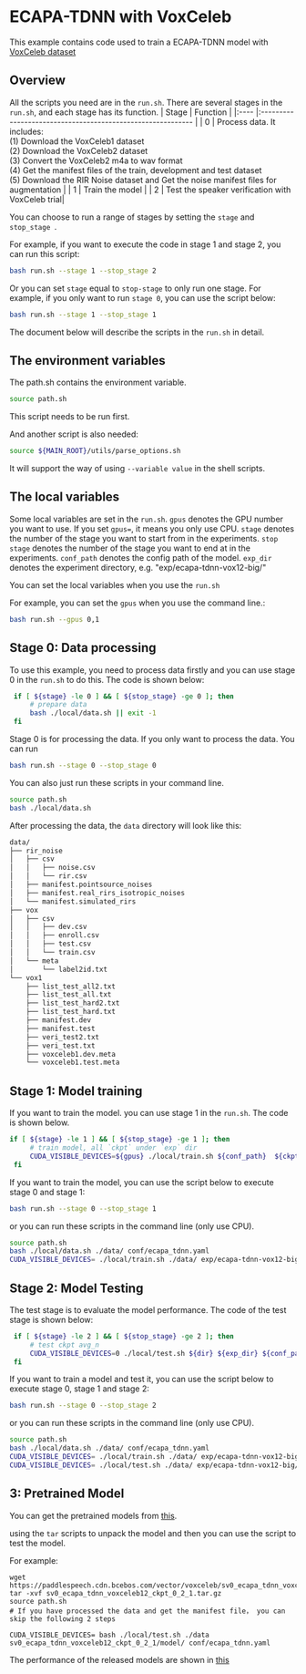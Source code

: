 # ECAPA-TDNN with VoxCeleb
This example contains code used to train a ECAPA-TDNN model with [VoxCeleb dataset](https://www.robots.ox.ac.uk/~vgg/data/voxceleb/index.html#about)

## Overview
All the scripts you need are in the `run.sh`. There are several stages in the `run.sh`, and each stage has its function.
| Stage | Function                                                     |
|:---- |:----------------------------------------------------------- |
| 0     | Process data. It includes: <br>       (1) Download the VoxCeleb1 dataset <br>       (2) Download the VoxCeleb2 dataset  <br>       (3) Convert the VoxCeleb2 m4a to wav format <br>       (4) Get the manifest files of the train, development and test dataset <br> (5) Download the RIR Noise dataset and Get the noise manifest files for augmentation |
| 1     | Train the model                                              |
| 2     | Test the speaker verification with VoxCeleb trial|

You can choose to run a range of stages by setting the `stage` and `stop_stage `. 

For example, if you want to execute the code in stage 1 and stage 2, you can run this script:
```bash
bash run.sh --stage 1 --stop_stage 2
```
Or you can set `stage` equal to `stop-stage` to only run one stage.
For example, if you only want to run `stage 0`, you can use the script below:
```bash
bash run.sh --stage 1 --stop_stage 1
```
The document below will describe the scripts in the `run.sh` in detail.
## The environment variables
The path.sh contains the environment variable. 
```bash
source path.sh
```
This script needs to be run first.  

And another script is also needed:
```bash
source ${MAIN_ROOT}/utils/parse_options.sh
```
It will support the way of using `--variable value` in the shell scripts.

## The local variables
Some local variables are set in the `run.sh`. 
`gpus` denotes the GPU number you want to use. If you set `gpus=`,  it means you only use CPU. 
`stage` denotes the number of the stage you want to start from in the experiments.
`stop stage` denotes the number of the stage you want to end at in the experiments. 
`conf_path` denotes the config path of the model.
`exp_dir` denotes the experiment directory, e.g. "exp/ecapa-tdnn-vox12-big/"

You can set the local variables when you use the `run.sh`

For example, you can set the `gpus` when you use the command line.:
```bash
bash run.sh --gpus 0,1 
```
## Stage 0: Data processing
To use this example, you need to process data firstly and you can use stage 0 in the `run.sh` to do this. The code is shown below:

```bash
 if [ ${stage} -le 0 ] && [ ${stop_stage} -ge 0 ]; then
     # prepare data
     bash ./local/data.sh || exit -1
 fi
```
Stage 0 is for processing the data. If you only want to process the data. You can run
```bash
bash run.sh --stage 0 --stop_stage 0
```
You can also just run these scripts in your command line.
```bash
source path.sh
bash ./local/data.sh
```
After processing the data, the `data` directory will look like this:
```bash
data/
├── rir_noise
│   ├── csv
│   │   ├── noise.csv
│   │   └── rir.csv
│   ├── manifest.pointsource_noises
│   ├── manifest.real_rirs_isotropic_noises
│   └── manifest.simulated_rirs
├── vox
│   ├── csv
│   │   ├── dev.csv
│   │   ├── enroll.csv
│   │   ├── test.csv
│   │   └── train.csv
│   └── meta
│       └── label2id.txt
└── vox1
    ├── list_test_all2.txt
    ├── list_test_all.txt
    ├── list_test_hard2.txt
    ├── list_test_hard.txt
    ├── manifest.dev
    ├── manifest.test
    ├── veri_test2.txt
    ├── veri_test.txt
    ├── voxceleb1.dev.meta
    └── voxceleb1.test.meta
```
## Stage 1: Model training
If you want to train the model. you can use stage 1 in the `run.sh`. The code is shown below. 
```bash
if [ ${stage} -le 1 ] && [ ${stop_stage} -ge 1 ]; then
     # train model, all `ckpt` under `exp` dir
     CUDA_VISIBLE_DEVICES=${gpus} ./local/train.sh ${conf_path}  ${ckpt}
 fi
```
If you want to train the model, you can use the script below to execute stage 0 and stage 1:
```bash
bash run.sh --stage 0 --stop_stage 1
```
or you can run these scripts in the command line (only use CPU).
```bash
source path.sh
bash ./local/data.sh ./data/ conf/ecapa_tdnn.yaml
CUDA_VISIBLE_DEVICES= ./local/train.sh ./data/ exp/ecapa-tdnn-vox12-big/ conf/ecapa_tdnn.yaml
```
## Stage 2: Model Testing
The test stage is to evaluate the model performance. The code of the test stage is shown below:
```bash
 if [ ${stage} -le 2 ] && [ ${stop_stage} -ge 2 ]; then
     # test ckpt avg_n
     CUDA_VISIBLE_DEVICES=0 ./local/test.sh ${dir} ${exp_dir} ${conf_path} || exit -1
 fi
```
If you want to train a model and test it,  you can use the script below to execute stage 0, stage 1 and stage 2:
```bash
bash run.sh --stage 0 --stop_stage 2
```
or you can run these scripts in the command line (only use CPU).
```bash
source path.sh
bash ./local/data.sh ./data/ conf/ecapa_tdnn.yaml
CUDA_VISIBLE_DEVICES= ./local/train.sh ./data/ exp/ecapa-tdnn-vox12-big/ conf/ecapa_tdnn.yaml
CUDA_VISIBLE_DEVICES= ./local/test.sh ./data/ exp/ecapa-tdnn-vox12-big/ conf/ecapa_tdnn.yaml
```

## 3: Pretrained Model
You can get the pretrained models from [this](../../../docs/source/released_model.md).

using the `tar` scripts to unpack the model and then you can use the script to test the model.

For example:
```
wget https://paddlespeech.cdn.bcebos.com/vector/voxceleb/sv0_ecapa_tdnn_voxceleb12_ckpt_0_2_1.tar.gz
tar -xvf sv0_ecapa_tdnn_voxceleb12_ckpt_0_2_1.tar.gz
source path.sh
# If you have processed the data and get the manifest file， you can skip the following 2 steps

CUDA_VISIBLE_DEVICES= bash ./local/test.sh ./data sv0_ecapa_tdnn_voxceleb12_ckpt_0_2_1/model/ conf/ecapa_tdnn.yaml
```
The performance of the released models are shown in [this](./RESULT.md)
